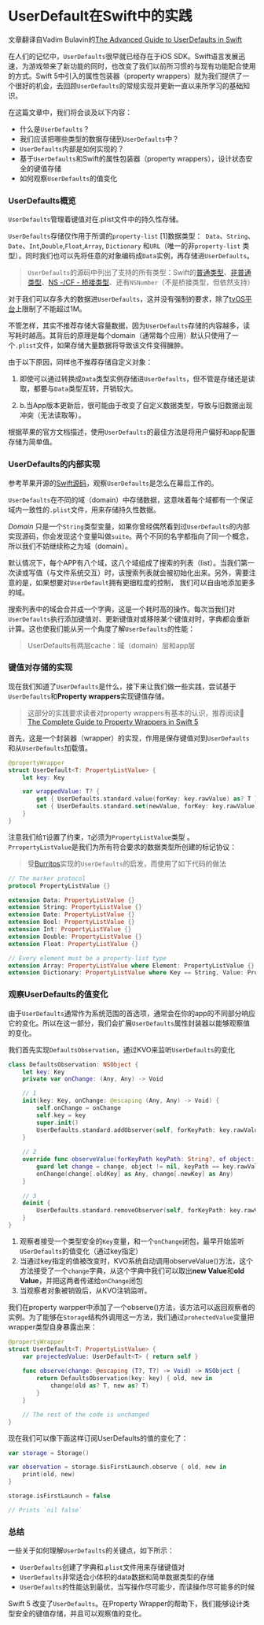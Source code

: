 # UserDefault在Swift中的实践

文章翻译自Vadim Bulavin的[The Advanced Guide to UserDefaults in Swift](https://www.vadimbulavin.com/advanced-guide-to-userdefaults-in-swift/)



在人们的记忆中，`UserDefaults`很早就已经存在于iOS SDK。Swift语言发展迅速，为游戏带来了新功能的同时，也改变了我们以前所习惯的与现有功能配合使用的方式。Swift 5中引入的属性包装器（property wrappers）就为我们提供了一个很好的机会，去回顾`UserDefaults`的常规实现并更新一直以来所学习的基础知识。

在这篇文章中，我们将会谈及以下内容：

* 什么是`UserDefaults`？
* 我们应该把哪些类型的数据存储到`UserDefaults`中？
* `UserDefaults`内部是如何实现的？
* 基于`UserDefaults`和Swift的属性包装器（property wrappers），设计状态安全的键值存储
* 如何观察`UserDefaults`的值变化
### UserDefaults概览

`UserDefaults`管理着键值对在.plist文件中的持久性存储。

`UserDefaults`存储仅作用于所谓的`property-list` [1]数据类型：` Data`、`String`、`Date`、`Int`,`Double`,`Float`,`Array`, `Dictionary` 和`URL`（唯一的非`property-list` 类型）。同时我们也可以先将任意的对象编码成`Data`实例，再存储进`UserDefaults`。

> `UserDefaults`的源码中列出了支持的所有类型：Swift的[普通类型](https://github.com/apple/swift-corelibs-foundation/blob/ef6f96ee82ea0f54252071c0ecadf5f01be9aecc/Foundation/UserDefaults.swift#L58)、[非普通类型](https://github.com/apple/swift-corelibs-foundation/blob/ef6f96ee82ea0f54252071c0ecadf5f01be9aecc/Foundation/UserDefaults.swift#L63)、[NS -/CF - 桥接类型](https://github.com/apple/swift-corelibs-foundation/blob/e49beda4e4bd49e8ab541015d78b82a0a1957bc5/Foundation/Bridging.swift)、还有`NSNumber`（不是桥接类型，但依然支持）

对于我们可以存多大的数据进`UserDefaults`，这并没有强制的要求，除了[tvOS平台](https://developer.apple.com/documentation/foundation/userdefaults/1617187-sizelimitexceedednotification)上限制了不能超过1M。

不管怎样，其实不推荐存储大容量数据，因为`UserDefaults`存储的内容越多，读写耗时越高。其背后的原理是每个domain（通常每个应用）默认只使用了一个`.plist`文件，如果存储大量数据将导致该文件变得臃肿。

由于以下原因，同样也不推荐存储自定义对象：

1. 即使可以通过转换成`Data`类型实例存储进`UserDefaults`，但不管是存储还是读取，都要与`Data`类型互转，开销较大。

2. b.当App版本更新后，很可能由于改变了自定义数据类型，导致与旧数据出现冲突（无法读取等）。

根据苹果的官方文档描述，使用`UserDefaults`的最佳方法是将用户偏好和app配置存储为简单值。
### UserDefaults的内部实现

参考苹果开源的[Swift源码](https://github.com/apple/swift-corelibs-foundation)，观察`UserDefaults`是怎么在幕后工作的。

`UserDefaults`在不同的域（domain）中存储数据，这意味着每个域都有一个保证域内一致性的`.plist`文件，用来存储持久性数据。

*Domain* 只是一个`String`类型变量，如果你曾经偶然看到过`UserDefaults`的内部实现源码，你会发现这个变量叫做`suite`。两个不同的名字都指向了同一个概念，所以我们不妨继续称之为域（domain）。

默认情况下，每个APP有八个域，这八个域组成了搜索的列表（list）。当我们第一次读或写值（与文件系统交互）时，该搜索列表就会被初始化出来。另外，需要注意的是，如果想要对`UserDefault`拥有更细粒度的控制， 我们可以自由地添加更多的域。

搜索列表中的域会合并成一个字典，这是一个耗时高的操作。每次当我们对`UserDefaults`执行添加键值对、更新键值对或移除某个键值对时，字典都会重新计算。这也使我们能从另一个角度了解`UserDefaults`的性能：

> UserDefaults有两层cache：域（domain）层和app层



### 键值对存储的实现

现在我们知道了`UserDefaults`是什么，接下来让我们做一些实践，尝试基于`UserDefaults`和**Property wrappers**实现键值存储。

> 这部分的实践要求读者对property wrappers有基本的认识，推荐阅读🚧[The Complete Guide to Property Wrappers in Swift 5](https://www.vadimbulavin.com/swift-5-property-wrappers/)

首先，这是一个封装器（wrapper）的实现，作用是保存键值对到`UserDefaults`和从`UserDefaults`加载值。

```swift
@propertyWrapper
struct UserDefault<T: PropertyListValue> {
    let key: Key

    var wrappedValue: T? {
        get { UserDefaults.standard.value(forKey: key.rawValue) as? T }
        set { UserDefaults.standard.set(newValue, forKey: key.rawValue) }
    }
}
```

注意我们给`T`设置了约束，`T`必须为`PropertyListValue`类型 。`PrropertyListValue`是我们为所有符合要求的数据类型所创建的标记协议：

> 受[Burritos](https://github.com/guillermomuntaner/Burritos/tree/master/Sources/UserDefault)实现的`UserDefaults`的启发，而使用了如下代码的做法

```swift
// The marker protocol
protocol PropertyListValue {}

extension Data: PropertyListValue {}
extension String: PropertyListValue {}
extension Date: PropertyListValue {}
extension Bool: PropertyListValue {}
extension Int: PropertyListValue {}
extension Double: PropertyListValue {}
extension Float: PropertyListValue {}

// Every element must be a property-list type
extension Array: PropertyListValue where Element: PropertyListValue {}
extension Dictionary: PropertyListValue where Key == String, Value: PropertyListValue {}
```



### 观察UserDefaults的值变化

由于`UserDefaults`通常作为系统范围的首选项，通常会在你的app的不同部分响应它的变化。所以在这一部分，我们会扩展`UserDefaults`属性封装器以能够观察值的变化。

我们首先实现`DefaultsObservation`，通过KVO来监听`UserDefaults`的变化

```swift
class DefaultsObservation: NSObject {
    let key: Key
    private var onChange: (Any, Any) -> Void

    // 1
    init(key: Key, onChange: @escaping (Any, Any) -> Void) {
        self.onChange = onChange
        self.key = key
        super.init()
        UserDefaults.standard.addObserver(self, forKeyPath: key.rawValue, options: [.old, .new], context: nil)
    }
    
    // 2
    override func observeValue(forKeyPath keyPath: String?, of object: Any?, change: [NSKeyValueChangeKey: Any]?, context: UnsafeMutableRawPointer?) {
        guard let change = change, object != nil, keyPath == key.rawValue else { return }
        onChange(change[.oldKey] as Any, change[.newKey] as Any)
    }
    
    // 3
    deinit {
        UserDefaults.standard.removeObserver(self, forKeyPath: key.rawValue, context: nil)
    }
}
```

1. 观察者接受一个类型安全的`Key`变量，和一个`onChange`闭包，最早开始监听`USerDefaults`的值变化（通过key指定）
2. 当通过key指定的值被改变时，KVO系统自动调用observeValue()方法，这个方法接受了一个`change`字典，从这个字典中我们可以取出**new Value**和**old Value**，并把这两者传递给`onChange`闭包
3. 当观察者对象被销毁后，从KVO注销监听。

我们在property warpper中添加了一个observe()方法，该方法可以返回观察者的实例。为了能够在`Storage`结构外调用这一方法，我们通过`prohectedValue`变量把wrapper类型自身暴露出来：

```swift
@propertyWrapper
struct UserDefault<T: PropertyListValue> {
    var projectedValue: UserDefault<T> { return self }
    
    func observe(change: @escaping (T?, T?) -> Void) -> NSObject {
        return DefaultsObservation(key: key) { old, new in
            change(old as? T, new as? T)
        }
    }

    // The rest of the code is unchanged
}
```

现在我们可以像下面这样订阅UserDefaults的值的变化了：

```swift
var storage = Storage()

var observation = storage.$isFirstLaunch.observe { old, new in
    print(old, new)
}

storage.isFirstLaunch = false

// Prints `nil false`
```



### 总结

一些关于如何理解`UserDefaults`的关键点，如下所示：

* `UserDefaults`创建了字典和.`plist`文件用来存储键值对
* `UserDefaults`非常适合小体积的data数据和简单数据类型的存储
* `UserDefaults`的性能达到最优，当写操作尽可能少，而读操作尽可能多的时候

Swift 5 改变了`UserDefaults`。在Property Wrapper的帮助下，我们能够设计类型安全的键值存储，并且可以观察值的变化。

